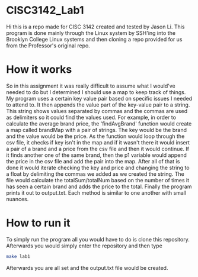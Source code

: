 # CISC3142_Lab1
Hi this is a repo made for CISC 3142 created and tested by Jason Li. This program is done mainly through the Linux system by SSH'ing into the Brooklyn College Linux systems and then cloning a repo provided for us from the Professor's original repo.
# How it works
So in this assignment it was really difficult to assume what I would've needed to do but I determined I should use a map to keep track of things. My program uses a certain key value pair based on specific issues I needed to attend to. It then appends the value part of the key-value pair to a string. This string shows values separated by commas and the commas are used as delimiters so it could find the values used. For example, in order to calculate the average brand price, the 'findAvgBrand' function would create a map called brandMap with a pair of strings. The key would be the brand and the value would be the price. As the function would loop through the csv file, it checks if key isn't in the map and if it wasn't there it would insert a pair of a brand and a price from the csv file and then it would continue. If it finds another one of the same brand, then the p1 variable would append the price in the csv file and add the pair into the map. After all of that is done it would iterate checking the key and price and changing the string to a float by delimiting the commas we added as we created the string. The file would calculate the totalSum/totalNum based on the number of times it has seen a certain brand and adds the price to the total. Finally the program prints it out to output.txt. Each method is similar to one another with small nuances.
# How to run it
To simply run the program all you would have to do is clone this repository. Afterwards you would simply enter the repository and then type
```bash
make lab1
```
Afterwards you are all set and the output.txt file would be created.
